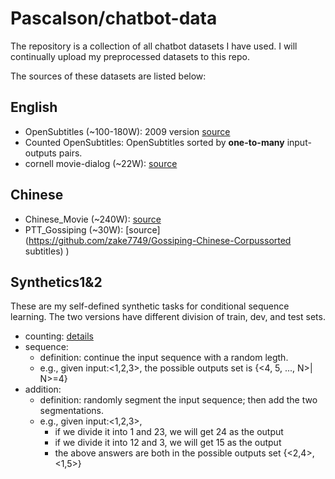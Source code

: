 # Pascalson/chatbot-data
The repository is a collection of all chatbot datasets I have used.
I will continually upload my preprocessed datasets to this repo.

The sources of these datasets are listed below:
## English
- OpenSubtitles (~100-180W): 2009 version [source](http://opus.nlpl.eu/OpenSubtitles.php)
- Counted OpenSubtitles: OpenSubtitles sorted by **one-to-many** input-outputs pairs.
- cornell movie-dialog (~22W): [source](https://www.cs.cornell.edu/~cristian/Cornell_Movie-Dialogs_Corpus.html)

## Chinese
- Chinese_Movie (~240W): [source](https://github.com/fateleak/dgk_lost_conv)
- PTT_Gossiping (~30W): [source](https://github.com/zake7749/Gossiping-Chinese-Corpussorted subtitles)
)

## Synthetics1&2
These are my self-defined synthetic tasks for conditional sequence learning. The two versions have different division of train, dev, and test sets.
- counting: [details](https://arxiv.org/pdf/1808.05599.pdf)
- sequence:
    - definition: continue the input sequence with a random legth.
    - e.g., given input:<1,2,3>, the possible outputs set is {<4, 5, ..., N>| N>=4}
- addition:
    - definition: randomly segment the input sequence; then add the two segmentations.
    - e.g., given input:<1,2,3>,
        - if we divide it into 1 and 23, we will get 24 as the output
        - if we divide it into 12 and 3, we will get 15 as the output
        - the above answers are both in the possible outputs set {<2,4>, <1,5>}
